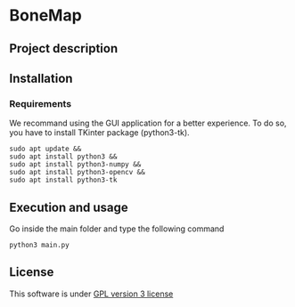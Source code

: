 # BoneMap

## Project description

## Installation

### Requirements

We recommand using the GUI application for a better experience.
To do so, you have to install TKinter package (python3-tk).

```console
sudo apt update &&
sudo apt install python3 &&
sudo apt install python3-numpy &&
sudo apt install python3-opencv &&
sudo apt install python3-tk
```

## Execution and usage

Go inside the main folder and type the following command

```console
python3 main.py
```

## License

This software is under [GPL version 3 license](/LICENSE)
